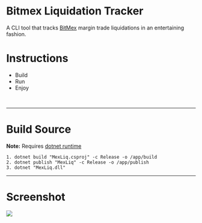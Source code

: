 # Bitmex Liquidation Tracker
 A CLI tool that tracks [BitMex](http://bitmex.com/) margin trade liquidations in an entertaining fashion.

# Instructions
- Build
- Run
- Enjoy

&nbsp;

----
# Build Source
**Note:** Requires [dotnet runtime](https://github.com/dotnet/runtime)

    1. dotnet build "MexLiq.csproj" -c Release -o /app/build
    2. dotnet publish "MexLiq" -c Release -o /app/publish
    3. dotnet "MexLiq.dll"

----
# Screenshot
![](https://i.imgur.com/BfELaS9.png)

